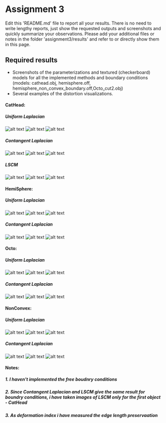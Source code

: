 # Assignment 3

Edit this 'README.md' file to report all your results. There is no need to write lengthy reports, just show the requested outputs and screenshots and quickly summarize your observations. Please add your additional files or notes in the folder 'assignment3/results' and refer to or directly show them in this page.

## Required results

* Screenshots of the parameterizations and textured (checkerboard) models for all the implemented methods and boundary conditions (models: cathead.obj, hemisphere.off, hemisphere_non_convex_boundary.off,Octo_cut2.obj)
* Several examples of the distortion visualizations.

#### CatHead:<br/>
##### Uniform Laplacian <br/>
![alt text](Results/UL/CatHead.JPG "Title")
![alt text](Results/UL/CatHead_UV.JPG "Title")
![alt text](Results/UL/CatHead_Deformation.JPG "Title")
##### Contangent Laplacian <br/>
![alt text](Results/CL/CatHead.JPG "Title")
![alt text](Results/CL/CatHead_UV.JPG "Title")
![alt text](Results/CL/CatHead_Deformation.JPG "Title")
##### LSCM <br/>
![alt text](Results/LSCM/CatHead.JPG "Title")
![alt text](Results/LSCM/CatHead_UV.JPG "Title")
![alt text](Results/LSCM/CatHead_Deformation.JPG "Title")

#### HemiSphere:<br/>
##### Uniform Laplacian <br/>
![alt text](Results/UL/HemiSphere.JPG "Title")
![alt text](Results/UL/HemiSphere_UV.JPG "Title")
![alt text](Results/UL/HemiSphere_Deformation.JPG "Title")
##### Contangent Laplacian <br/>
![alt text](Results/CL/HemiSphere.JPG "Title")
![alt text](Results/CL/HemiSphere_UV.JPG "Title")
![alt text](Results/CL/HemiSphere_Deformation.JPG "Title")

#### Octo:<br/>
##### Uniform Laplacian <br/>
![alt text](Results/UL/Octo.JPG "Title")
![alt text](Results/UL/Octo_UV.JPG "Title")
![alt text](Results/UL/Octo_Deformation.JPG "Title")
##### Contangent Laplacian <br/>
![alt text](Results/CL/Octo.JPG "Title")
![alt text](Results/CL/Octo_UV.JPG "Title")
![alt text](Results/CL/Octo_Deformation.JPG "Title")

#### NonConvex:<br/>
##### Uniform Laplacian <br/>
![alt text](Results/UL/NonConvex.JPG "Title")
![alt text](Results/UL/NonConvex_UV.JPG "Title")
![alt text](Results/UL/NonConvex_Deformation.JPG "Title")
##### Contangent Laplacian <br/>
![alt text](Results/CL/NonConvex.JPG "Title")
![alt text](Results/CL/NonConvex_UV.JPG "Title")
![alt text](Results/CL/NonConvex_Deformation.JPG "Title")

#### Notes:<br/>
##### 1. I haven't implemented the free boudnry conditions <br/>
##### 2. Since Contangent Laplacian and LSCM give the same result for boundry conditions, i have taken images of LSCM only for the first object - CatHead <br/>
##### 3. As deformation index i have measured the edge length preservaation  <br/>
